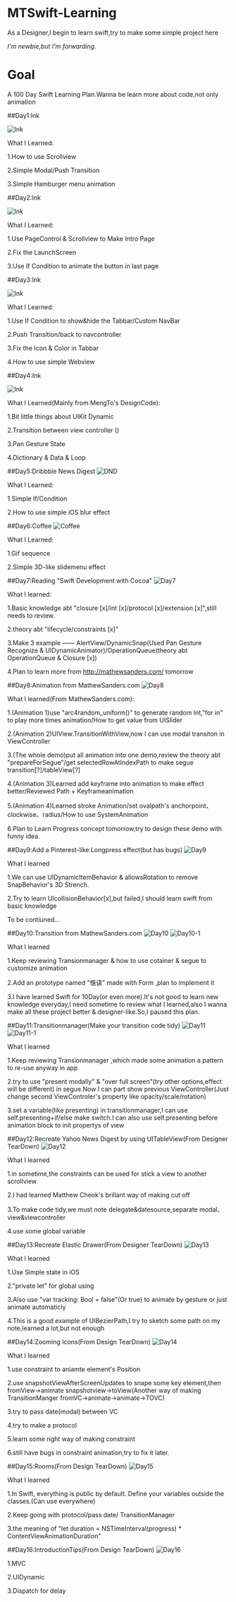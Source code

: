 # MTSwift-Learning

As a Designer,I begin to learn swift,try to make some simple project here

_I'm newbie,but I'm forwarding._

# Goal

A 100 Day Swift Learning Plan.Wanna be learn more about code,not only animation

##Day1:Ink

![Ink](https://github.com/MartinRGB/MTSwift-Learning/blob/master/1.Design%2BCode/1.ink/ink.gif?raw=true)

What I Learned:

1.How to use Scrollview

2.Simple Modal/Push Transition

3.Simple Hamburger menu animation

##Day2:Ink

![Ink](https://github.com/MartinRGB/MTSwift-Learning/blob/master/1.Design%2BCode/1.ink/ink3.gif?raw=true)

What I Learned:

1.Use PageControl & Scrollview to Make Intro Page

2.Fix the LaunchScreen

3.Use If Condition to animate the button in last page

##Day3:Ink

![Ink](https://github.com/MartinRGB/MTSwift-Learning/blob/master/1.Design%2BCode/1.ink/ink4.gif?raw=true)

What I Learned:

1.Use If Condition to show&hide the Tabbar/Custom NavBar

2.Push Transition/back to navcontroller

3.Fix the Icon & Color in Tabbar

4.How to use simple Webview

##Day4:Ink

![Ink](https://github.com/MartinRGB/MTSwift-Learning/blob/master/1.Design%2BCode/1.ink/ink2.gif?raw=true)

What I Learned(Mainly from MengTo's DesignCode):

1.Bit little things about UIKit Dynamic 

2.Transition between view controller ()

3.Pan Gesture State

4.Dictionary & Data & Loop

##Day5:Dribbble News Digest
![DND](https://github.com/MartinRGB/MTSwift-Learning/blob/master/2.Portfolio/2.Portfolio.gif?raw=true)

What I Learned:

1.Simple If/Condition

2.How to use simple iOS blur effect

##Day6:Coffee
![Coffee](https://github.com/MartinRGB/MTSwift-Learning/blob/master/3.Coffee/3.Coffee.gif?raw=true)

What I Learned:

1.Gif sequence

2.Simple 3D-like slidemenu effect

##Day7:Reading "Swift Development with Cocoa"
![Day7](https://github.com/MartinRGB/MTSwift-Learning/blob/master/4.Swift%20Development%20with%20Cocoa/Part%201/parti.gif?raw=true
)

What I learned:

1.Basic knowledge abt "closure [x]/int [x]/protocol [x]/extension [x]",still needs to review.

2.theory abt "lifecycle/constraints [x]"

3.Make 3 example —— AlertView/DynamicSnap(Used Pan Gesture Recognize & UIDynamicAnimator)/OperationQueue(theory abt OperationQueue & Closure [x])

4.Plan to learn more from http://mathewsanders.com/ tomorrow

##Day8:Animation from MathewSanders.com
![Day8](https://github.com/MartinRGB/MTSwift-Learning/blob/master/5.MathewSanders.com/part1.gif?raw=true
)

What I learned(From MathewSanders.com):

1.(Animation 1)use "arc4random_uniform()" to generate random Int,"for in" to play more times animation/How to get value from UISlider

2.(Animation 2)UIView.TransitionWithView,now I can use modal transiton in ViewController

3.(The whole demo)put all animation into one demo,review the theory abt "prepareForSegue"/get selectedRowAtIndexPath to make segue transition[?]/tableView[?]

4.(Animation 3)Learned add keyframe into animation to make effect better/Reviewed Path + Keyframeanimation

5.(Animation 4)Learned stroke Animation/set ovalpath's anchorpoint、clockwise、radius/How to use SystemAnimation

6.Plan to Learn Progress concept tomorrow,try to design these demo with funny idea.

##Day9:Add a Pinterest-like Longpress effect(but has bugs)
![Day9](https://github.com/MartinRGB/MTSwift-Learning/blob/master/4.Swift%20Development%20with%20Cocoa/Part%201/DynamicSnap/DynamicSnap.gif?raw=true
)

What I learned

1.We can use UIDynamicItemBehavior & allowsRotation to remove SnapBehavior's 3D Strench.

2.Try to learn UIcollisionBehavior[x],but failed,I should learn swift from basic knowledge

To be contiuned...

##Day10:Transition from MathewSanders.com 
![Day10](https://github.com/MartinRGB/MTSwift-Learning/blob/master/5.MathewSanders.com/transition1.gif?raw=true)
![Day10-1](https://github.com/MartinRGB/MTSwift-Learning/blob/master/6.Read(WIP)/0.gif?raw=true)

What I learned

1.Keep reviewing Transionmanager & how to use cotainer & segue to customize animation

2.Add an prototype named "惬读" made with Form ,plan to implement it

3.I have learned Swift for 10Day(or even more).It's not good to learn new knowledge everyday,I need sometime to review what I learned,also I wanna make all these project better & designer-like.So,I paused this plan.

##Day11:Transitionmanager(Make your transition code tidy) 
![Day11](https://github.com/MartinRGB/MTSwift-Learning/blob/master/5.MathewSanders.com/t2m1m2.gif?raw=true)
![Day11-1](https://github.com/MartinRGB/MTSwift-Learning/blob/master/5.MathewSanders.com/t2m3.gif?raw=true)

What I learned

1.Keep reviewing Transionmanager ,which made some animation a pattern to re-use anyway in app

2.try to use "present modally" & "over full screen"(try other options,effect will be different) in segue.Now I can part show previous ViewController(Just change second ViewControler's property like opacity/scale/rotation)

3.set a variable(like presenting) in transitionmanager,I can use self.presenting+if/else make switch.I can also use self.presenting before animation block to init propertys of view

##Day12:Recreate Yahoo News Digest by using UITableView(From Designer TearDown)
![Day12](https://github.com/MartinRGB/MTSwift-Learning/blob/master/7.Design-TearDowns/1-Stretchy-headers/1.gif?raw=true)

What I learned

1.in sometime,the constraints can be used for stick a view to another scrollview

2.I had learned Matthew Cheok's brillant way of making cut off

3.To make code tidy,we must note delegate&datesource,separate modal、view&viewcontroller

4.use some global variable

##Day13:Recreate Elastic Drawer(From Designer TearDown)
![Day13](https://github.com/MartinRGB/MTSwift-Learning/blob/master/7.Design-TearDowns/2.Elasticdrawer/drawer2.gif?raw=true)

What I learned

1.Use Simple state in iOS

2."private let" for global using 

3.Also use "var tracking: Bool = false"(Or true) to animate by gesture or just animate automaticly

4.This is a good example of UIBezierPath,I try to sketch some path on my note,learned a lot,but not enough

##Day14:Zooming Icons(From Design TearDown)
![Day14](https://github.com/MartinRGB/MTSwift-Learning/blob/master/7.Design-TearDowns/3.ZommingIcons/1.gif?raw=true)

What I learned

1.use constraint to aniamte element's Position 

2.use snapshotViewAfterScreenUpdates to snape some key element,then fromView->animate snapshotview->toView(Another way of making TransitionManger fromVC->animate->animate->TOVC)

3.try to pass date(modal) between VC

4.try to make a protocol

5.learn some right way of making constraint

6.still have bugs in constraint animation,try to fix it later.

##Day15:Rooms(From Design TearDown)
![Day15](https://github.com/MartinRGB/MTSwift-Learning/blob/master/7.Design-TearDowns/4.Rooms/1.gif?raw=true)

What I learned

1.In Swift, everything is public by default. Define your variables outside the classes.(Can use everywhere)

2.Keep going with protocol/pass date/ TransitionManager

3.the meaning of "let duration = NSTimeInterval(progress) * ContentViewAnimationDuration"


##Day16:IntroductionTips(From Design TearDown)
![Day16](https://github.com/MartinRGB/MTSwift-Learning/blob/master/7.Design-TearDowns/5.Introduction-Tips/333.gif?raw=true)

1.MVC

2.UIDynamic

3.Dispatch for delay
